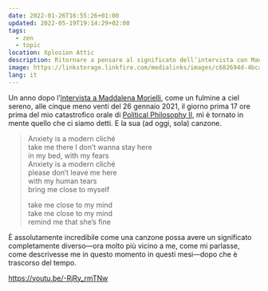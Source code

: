 ```yaml
---
date: 2022-01-26T16:55:26+01:00
updated: 2022-05-19T19:14:29+02:00
tags:
  - zen
  - topic
location: Xplosion Attic
description: Ritornare a pensare al significato dell’intervista con Manuela Morielli e della sua canzone, un anno dopo
image: https://linkstorage.linkfire.com/medialinks/images/c682694d-4bca-4210-9c51-e94dc48b5948/artwork-440x440.jpg
lang: it
---
```

Un anno dopo l’[intervista a Maddalena Morielli](https://cloud.tommi.space/s/Casq25L8esPmCce 'L’originale dell’intervista a maddalena, mai pubblicata'), come un fulmine a ciel sereno, alle <time datetime='2021-01-26T16:40:00+01:00'>cinque meno venti del 26 gennaio 2021</time>, il giorno prima 17 ore prima del mio catastrofico orale di [Political Philosophy II](https://www.unive.it/data/course/332080 'Political Philosophy II course page - Università Ca’ Foscari di Venezia'), mi è tornato in mente quello che ci siamo detti. E la sua (ad oggi, sola) canzone.

<blockquote lang='en'>
	<p>Anxiety is a modern cliché<br>
		take me there I don’t wanna stay here<br>
		in my bed, with my fears<br>
		Anxiety is a modern cliché<br>
		please don’t leave me here<br>
		with my human tears<br>
		bring me close to myself
	</p>
	<p>
		take me close to my mind<br>
		take me close to my mind<br>
		remind me that she’s fine
	</p>
</blockquote>

È assolutamente incredibile come una canzone possa avere un significato completamente diverso—ora molto più vicino a me, come mi parlasse, come descrivesse me in questo momento in questi mesi—dopo che è trascorso del tempo.

https://youtu.be/-RjRy_rmTNw
